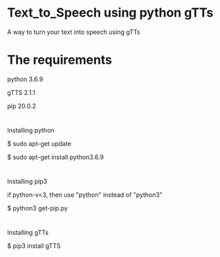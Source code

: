 # Text_to_Speech using python gTTs
A way to turn your text into speech using gTTs

# The requirements
python 3.6.9

gTTS 2.1.1

pip 20.0.2
#
Installing python

$ sudo apt-get update

$ sudo apt-get install python3.6.9
#
Installing pip3 

if python-v<3, then use "python" instead of "python3"

$ python3 get-pip.py
#
Installing gTTs

$ pip3 install gTTS
